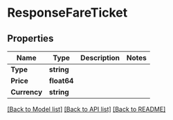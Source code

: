 # ResponseFareTicket

## Properties
Name | Type | Description | Notes
------------ | ------------- | ------------- | -------------
**Type** | **string** |  | 
**Price** | **float64** |  | 
**Currency** | **string** |  | 

[[Back to Model list]](../README.md#documentation-for-models) [[Back to API list]](../README.md#documentation-for-api-endpoints) [[Back to README]](../README.md)


